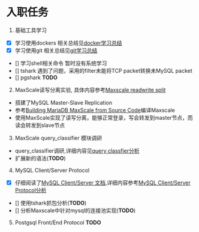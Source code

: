 # 入职任务

1. 基础工具学习
- [x] 学习使用dockers
  相关总结见[docker学习总结](./notes/docker.md)
- [x] 学习使用git
  相关总结见[git学习总结](./notes/git.md)
- [] 学习shell相关命令
  暂时没有系统学习
- [] tshark
  遇到了问题，采用的filter未能将TCP packet转换未MySQL packet
- [] pgshark
  **TODO**

2. MaxScale读写分离实验, 具体内容参考[Maxscale readwrite split](./maxscale_readwritesplit/)
 - 搭建了MySQL Master-Slave Replication
 - 参考[Building MariaDB MaxScale from Source Code](https://mariadb.com/kb/en/mariadb-maxscale-22-building-mariadb-maxscale-from-source-code/)编译Maxscale
 - 使用MaxScale实现了读写分离，能够正常登录，写会转发到master节点，而读会转发到slave节点
3. MaxScale query_classifier 模块调研
- query_classifier调研,详细内容见[query classfier分析](./notes/query_classifier.md)
- 扩展新的语法(**TODO**)

4. MySQL Client/Server Protocol
- [x] 仔细阅读了[MySQL Client/Server 文档](https://mariadb.com/kb/en/mariadb-maxscale-22-building-mariadb-maxscale-from-source-code/),详细内容参考[MySQL Client/Server Protocol分析](./notes/mysql_protocol.md)
- [] 使用tshark抓包分析(**TODO**)
- [] 分析Maxscale中针对mysql的连接池实现(**TODO**)

5. Postgsql Front/End Protocol
**TODO**
